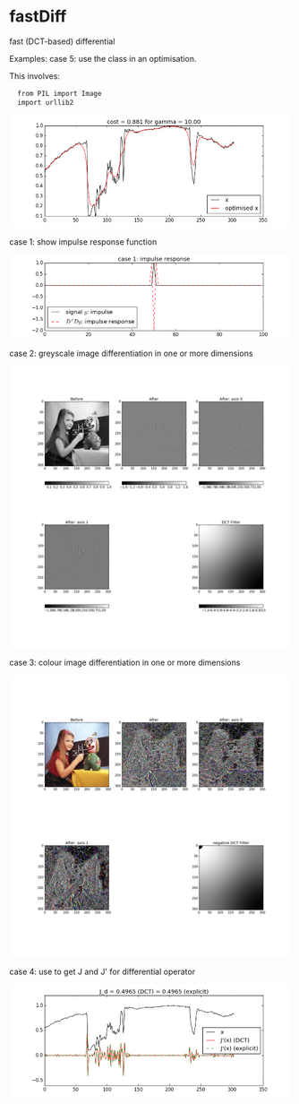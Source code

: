 # fastDiff
fast (DCT-based) differential

Examples:
  case 5: use the class in an optimisation.
  
  This involves:
  
      from PIL import Image
      import urllib2

    
  
  ![case 5](images/case5.png)

 case 1: show impulse response function
 
![case 1](images/case1.png)

 case 2: greyscale image differentiation in one or more dimensions
 
![case 2](images/case2.png)

 case 3: colour image differentiation in one or more dimensions
 
![case 3](images/case3.png)

 case 4: use to get J and J' for differential operator
 
![case 4](images/case4.png)
